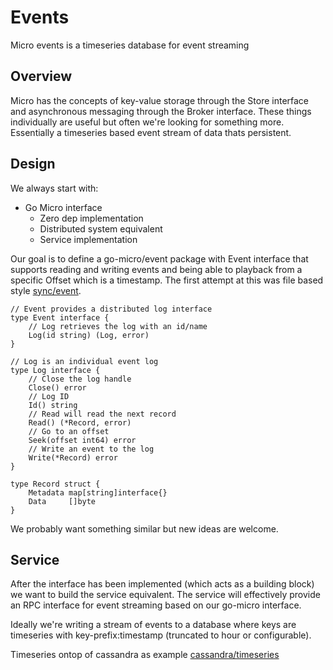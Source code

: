 # Events

Micro events is a timeseries database for event streaming

## Overview

Micro has the concepts of key-value storage through the Store interface and asynchronous messaging 
through the Broker interface. These things individually are useful but often we're looking for 
something more. Essentially a timeseries based event stream of data thats persistent.

## Design

We always start with:

- Go Micro interface
  * Zero dep implementation
  * Distributed system equivalent
  * Service implementation

Our goal is to define a go-micro/event package with Event interface that supports reading and writing 
events and being able to playback from a specific Offset which is a timestamp. The first attempt 
at this was file based style [sync/event](https://github.com/micro/go-micro/blob/master/sync/event/event.go).

```
// Event provides a distributed log interface
type Event interface {
	// Log retrieves the log with an id/name
	Log(id string) (Log, error)
}

// Log is an individual event log
type Log interface {
	// Close the log handle
	Close() error
	// Log ID
	Id() string
	// Read will read the next record
	Read() (*Record, error)
	// Go to an offset
	Seek(offset int64) error
	// Write an event to the log
	Write(*Record) error
}

type Record struct {
	Metadata map[string]interface{}
	Data     []byte
}
```

We probably want something similar but new ideas are welcome.

## Service

After the interface has been implemented (which acts as a building block) we want to build 
the service equivalent. The service will effectively provide an RPC interface for event 
streaming based on our go-micro interface.

Ideally we're writing a stream of events to a database where keys are timeseries with 
key-prefix:timestamp (truncated to hour or configurable).

Timeseries ontop of cassandra as example [cassandra/timeseries](https://github.com/HailoOSS/service/tree/master/cassandra/timeseries)


